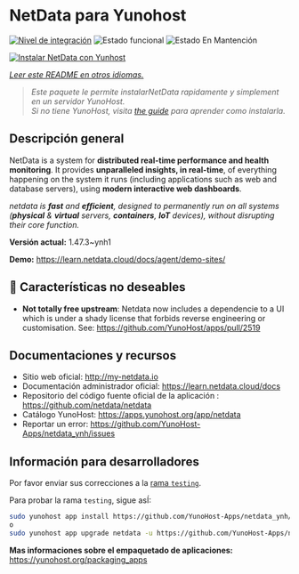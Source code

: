 <!--
Este archivo README esta generado automaticamente<https://github.com/YunoHost/apps/tree/master/tools/readme_generator>
No se debe editar a mano.
-->

# NetData para Yunohost

[![Nivel de integración](https://dash.yunohost.org/integration/netdata.svg)](https://ci-apps.yunohost.org/ci/apps/netdata/) ![Estado funcional](https://ci-apps.yunohost.org/ci/badges/netdata.status.svg) ![Estado En Mantención](https://ci-apps.yunohost.org/ci/badges/netdata.maintain.svg)

[![Instalar NetData con Yunhost](https://install-app.yunohost.org/install-with-yunohost.svg)](https://install-app.yunohost.org/?app=netdata)

*[Leer este README en otros idiomas.](./ALL_README.md)*

> *Este paquete le permite instalarNetData rapidamente y simplement en un servidor YunoHost.*  
> *Si no tiene YunoHost, visita [the guide](https://yunohost.org/install) para aprender como instalarla.*

## Descripción general

NetData is a system for **distributed real-time performance and health monitoring**.
It provides **unparalleled insights, in real-time**, of everything happening on the
system it runs (including applications such as web and database servers), using
**modern interactive web dashboards**.

_netdata is **fast** and **efficient**, designed to permanently run on all systems
(**physical** & **virtual** servers, **containers**, **IoT** devices), without
disrupting their core function._


**Versión actual:** 1.47.3~ynh1

**Demo:** <https://learn.netdata.cloud/docs/agent/demo-sites/>
## :red_circle: Características no deseables

- **Not totally free upstream**: Netdata now includes a dependencie to a UI which is under a shady license that forbids reverse engineering or customisation. See: https://github.com/YunoHost/apps/pull/2519

## Documentaciones y recursos

- Sitio web oficial: <http://my-netdata.io>
- Documentación administrador oficial: <https://learn.netdata.cloud/docs>
- Repositorio del código fuente oficial de la aplicación : <https://github.com/netdata/netdata>
- Catálogo YunoHost: <https://apps.yunohost.org/app/netdata>
- Reportar un error: <https://github.com/YunoHost-Apps/netdata_ynh/issues>

## Información para desarrolladores

Por favor enviar sus correcciones a la [rama `testing`](https://github.com/YunoHost-Apps/netdata_ynh/tree/testing).

Para probar la rama `testing`, sigue asÍ:

```bash
sudo yunohost app install https://github.com/YunoHost-Apps/netdata_ynh/tree/testing --debug
o
sudo yunohost app upgrade netdata -u https://github.com/YunoHost-Apps/netdata_ynh/tree/testing --debug
```

**Mas informaciones sobre el empaquetado de aplicaciones:** <https://yunohost.org/packaging_apps>
